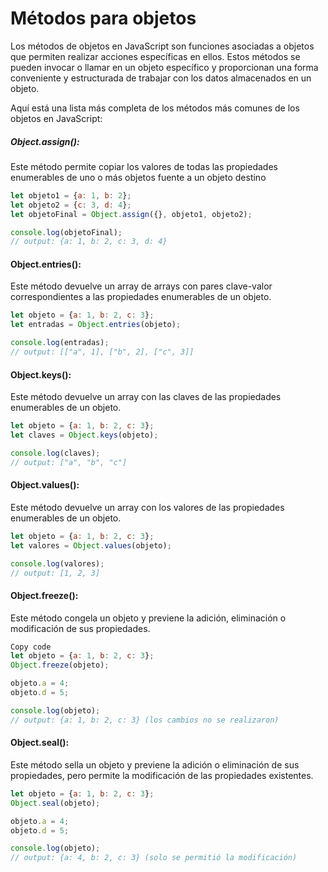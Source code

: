 # Métodos para objetos
Los métodos de objetos en JavaScript son funciones asociadas a objetos que permiten realizar acciones específicas en ellos. Estos métodos se pueden invocar o llamar en un objeto específico y proporcionan una forma conveniente y estructurada de trabajar con los datos almacenados en un objeto.

Aquí está una lista más completa de los métodos más comunes de los objetos en JavaScript:

##### Object.assign():
Este método permite copiar los valores de todas las propiedades enumerables de uno o más objetos fuente a un objeto destino
```javascript
let objeto1 = {a: 1, b: 2};
let objeto2 = {c: 3, d: 4};
let objetoFinal = Object.assign({}, objeto1, objeto2);

console.log(objetoFinal);
// output: {a: 1, b: 2, c: 3, d: 4}
```

#### Object.entries():
Este método devuelve un array de arrays con pares clave-valor correspondientes a las propiedades enumerables de un objeto.
```javascript
let objeto = {a: 1, b: 2, c: 3};
let entradas = Object.entries(objeto);

console.log(entradas);
// output: [["a", 1], ["b", 2], ["c", 3]]
```

#### Object.keys():
Este método devuelve un array con las claves de las propiedades enumerables de un objeto.
```javascript
let objeto = {a: 1, b: 2, c: 3};
let claves = Object.keys(objeto);

console.log(claves);
// output: ["a", "b", "c"]
```

#### Object.values():
Este método devuelve un array con los valores de las propiedades enumerables de un objeto.
```javascript
let objeto = {a: 1, b: 2, c: 3};
let valores = Object.values(objeto);

console.log(valores);
// output: [1, 2, 3]
```

#### Object.freeze():
Este método congela un objeto y previene la adición, eliminación o modificación de sus propiedades.
```javascript
Copy code
let objeto = {a: 1, b: 2, c: 3};
Object.freeze(objeto);

objeto.a = 4;
objeto.d = 5;

console.log(objeto);
// output: {a: 1, b: 2, c: 3} (los cambios no se realizaron)
```

#### Object.seal():
Este método sella un objeto y previene la adición o eliminación de sus propiedades, pero permite la modificación de las propiedades existentes.
```javascript
let objeto = {a: 1, b: 2, c: 3};
Object.seal(objeto);

objeto.a = 4;
objeto.d = 5;

console.log(objeto);
// output: {a: 4, b: 2, c: 3} (solo se permitió la modificación)
```
